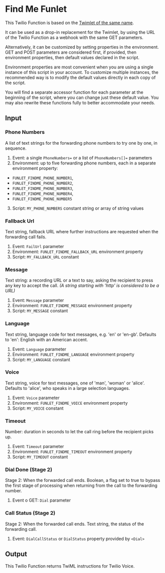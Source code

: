 # Find Me Funlet

This Twilio Function is based on the [Twimlet of the same name][twimlet].

[twimlet]: https://www.twilio.com/labs/twimlets/findme

It can be used as a drop-in replacement for the Twimlet, by using the URL
of the Twilio Function as a webhook with the same GET parameters.

Alternatively, it can be customized by setting properties in the
environment. GET and POST parameters are considered first, if provided,
then environment properties, then default values declared in the script.

Environment properties are most convenient when you are using a single
instance of this script in your account. To customize multiple instances,
the recommended way is to modify the default values directly in each copy
of the script.

You will find a separate accessor function for each parameter at the
beginning of the script, where you can change just these default value.
You may also rewrite these functions fully to better accommodate your needs.

## Input

### Phone Numbers

A list of text strings for the forwarding phone numbers to try one by one,
in sequence.

1. Event: a single `PhoneNumbers=` or a list of `PhoneNumbers[]=` parameters
2. Environment: up to five forwarding phone numbers,
  each in a separate environment property:
  - `FUNLET_FINDME_PHONE_NUMBER1`,
  - `FUNLET_FINDME_PHONE_NUMBER2`,
  - `FUNLET_FINDME_PHONE_NUMBER3`,
  - `FUNLET_FINDME_PHONE_NUMBER4`,
  - `FUNLET_FINDME_PHONE_NUMBER5`
3. Script: `MY_PHONE_NUMBERS` constant string or array of string values

### Fallback Url

Text string, fallback URL where further instructions are requested
when the forwarding call fails.

1. Event: `FailUrl` parameter
2. Environment: `FUNLET_FINDME_FALLBACK_URL` environment property
3. Script: `MY_FALLBACK_URL` constant

### Message

Text string: a recording URL or a text to say,
asking the recipient to press any key to accept the call.
*(A string starting with 'http' is considered to be a URL)*

1. Event: `Message` parameter
2. Environment: `FUNLET_FINDME_MESSAGE` environment property
3. Script: `MY_MESSAGE` constant

### Language

Text string, language code for text messages, e.g. 'en' or 'en-gb'.
Defaults to 'en': English with an American accent.

1. Event: `Language` parameter
2. Environment: `FUNLET_FINDME_LANGUAGE` environment property
3. Script: `MY_LANGUAGE` constant

### Voice

Text string, voice for text messages, one of 'man', 'woman' or 'alice'.
Defaults to 'alice', who speaks in a large selection languages.

1. Event: `Voice` parameter
2. Environment: `FUNLET_FINDME_VOICE` environment property
3. Script: `MY_VOICE` constant

### Timeout

Number: duration in seconds to let the call ring before the recipient picks up.

1. Event: `Timeout` parameter
2. Environment: `FUNLET_FINDME_TIMEOUT` environment property
3. Script: `MY_TIMEOUT` constant

### Dial Done (Stage 2)

Stage 2: When the forwarded call ends.
Boolean, a flag set to true to bypass the first stage of processing
when returning from the call to the forwarding number.

1. Event
  o GET: `Dial` parameter

### Call Status (Stage 2)

Stage 2: When the forwarded call ends.
Text string, the status of the forwarding call.

1. Event: `DialCallStatus` or `DialStatus` property provided by `<Dial>`

## Output

This Twilio Function returns TwiML instructions for Twilio Voice.
